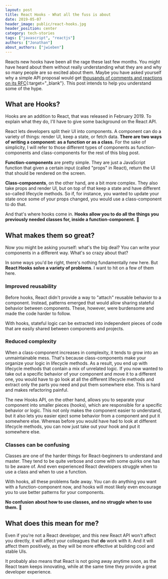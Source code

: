 ```yaml
---
layout: post
title: React Hooks - What all the fuss is about
date: 2019-05-07
header_image: public/react-hooks.jpg
header_position: center
category: tech-stories
tags: ["javascript", "reactjs"]
authors: ["Jonathan"]
about_authors: ["jwieben"]
---
```


Reacts new hooks have been all the rage these last few months. You might have heard about them without really understanding what they are and why so many people are so excited about them. Maybe you have asked yourself why a simple API proposal would get [thousands of comments and reactions on its RFC](https://github.com/reactjs/rfcs/pull/68){:target="_blank"}. This post intends to help you understand some of the hype.

## What are Hooks?

Hooks are an addition to React, that was released in February 2019. To explain what they do, I'll have to give some background on the React API.

React lets developers split their UI into components. A component can do a variety of things: render UI, keep a state, or fetch data. **There are two ways of writing a component: as a function or as a class.** For the sake of simplicity, I will refer to those different types of components as function-components and class-components for the rest of this blog post.

**Function-components** are pretty simple. They are just a JavaScript function that given a certain input (called "props" in React), return the UI that should be rendered on the screen.

**Class-components**, on the other hand, are a bit more complex. They also take props and render UI, but on top of that keep a state and have different so-called lifecycle methods. So if, for instance, you wanted to update your state once some of your props changed, you would use a class-component to do that.

And that's where hooks come in. **Hooks allow you to do all the things you previously needed classes for, inside a function-component.** 🎉

## What makes them so great?

Now you might be asking yourself: what's the big deal? You can write your components in a different way. What's so crazy about that?

In some ways you'd be right, there's nothing fundamentally new here. But **React Hooks solve a variety of problems**. I want to hit on a few of them here.

### Improved reusability

Before hooks, React didn't provide a way to "attach" reusable behavior to a component. Instead, patterns emerged that would allow sharing stateful behavior between components. These, however, were burdensome and made the code harder to follow.

With hooks, stateful logic can be extracted into independent pieces of code that are easily shared between components and projects.

### Reduced complexity

When a class-component increases in complexity, it tends to grow into an unmaintainable mess. That's because class-components make your organize your logic in lifecycle methods. As a result, you end up with lifecycle methods that contain a mix of unrelated logic. If you now wanted to take out a specific behavior of your component and move it to a different one, you would have to go look at all the different lifecycle methods and extract only the parts you need and put them somewhere else. This is hard and makes refactoring painful.

The new Hooks API, on the other hand, allows you to separate your component into smaller pieces (hooks), which are responsible for a specific behavior or logic. This not only makes the component easier to understand, but it also lets you easier eject some behavior from a component and put it somewhere else. Whereas before you would have had to look at different lifecycle methods, you can now just take out your hook and put it somewhere else.

### Classes can be confusing

Classes are one of the harder things for React-beginners to understand and master. They tend to be quite verbose and come with some quirks one has to be aware of. And even experienced React developers struggle when to use a class and when to use a function.

With hooks, all these problems fade away. You can do anything you want with a function-component now, and hooks will most likely even encourage you to use better patterns for your components.

**No confusion about how to use classes, and no struggle when to use them.** 🎉

## What does this mean for me?

Even if you're not a React developer, and this new React API won't affect you directly, it will affect your colleagues that **do** work with it. And it will affect them positively, as they will be more effective at building cool and stable UIs.

It probably also means that React is not going away anytime soon, as the React team keeps innovating, while at the same time they provide a great developer experience.
